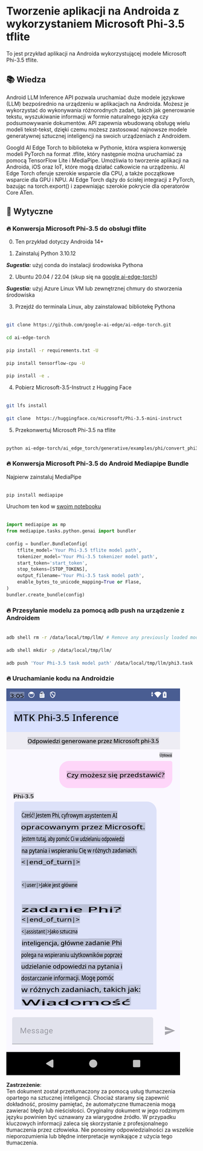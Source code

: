 # **Tworzenie aplikacji na Androida z wykorzystaniem Microsoft Phi-3.5 tflite**

To jest przykład aplikacji na Androida wykorzystującej modele Microsoft Phi-3.5 tflite.

## **📚 Wiedza**

Android LLM Inference API pozwala uruchamiać duże modele językowe (LLM) bezpośrednio na urządzeniu w aplikacjach na Androida. Możesz je wykorzystać do wykonywania różnorodnych zadań, takich jak generowanie tekstu, wyszukiwanie informacji w formie naturalnego języka czy podsumowywanie dokumentów. API zapewnia wbudowaną obsługę wielu modeli tekst-tekst, dzięki czemu możesz zastosować najnowsze modele generatywnej sztucznej inteligencji na swoich urządzeniach z Androidem.

Googld AI Edge Torch to biblioteka w Pythonie, która wspiera konwersję modeli PyTorch na format .tflite, który następnie można uruchamiać za pomocą TensorFlow Lite i MediaPipe. Umożliwia to tworzenie aplikacji na Androida, iOS oraz IoT, które mogą działać całkowicie na urządzeniu. AI Edge Torch oferuje szerokie wsparcie dla CPU, a także początkowe wsparcie dla GPU i NPU. AI Edge Torch dąży do ścisłej integracji z PyTorch, bazując na torch.export() i zapewniając szerokie pokrycie dla operatorów Core ATen.

## **🪬 Wytyczne**

### **🔥 Konwersja Microsoft Phi-3.5 do obsługi tflite**

0. Ten przykład dotyczy Androida 14+

1. Zainstaluj Python 3.10.12

***Sugestia:*** użyj conda do instalacji środowiska Pythona

2. Ubuntu 20.04 / 22.04 (skup się na [google ai-edge-torch](https://github.com/google-ai-edge/ai-edge-torch))

***Sugestia:*** użyj Azure Linux VM lub zewnętrznej chmury do stworzenia środowiska

3. Przejdź do terminala Linux, aby zainstalować bibliotekę Pythona 

```bash

git clone https://github.com/google-ai-edge/ai-edge-torch.git

cd ai-edge-torch

pip install -r requirements.txt -U 

pip install tensorflow-cpu -U

pip install -e .

```

4. Pobierz Microsoft-3.5-Instruct z Hugging Face

```bash

git lfs install

git clone  https://huggingface.co/microsoft/Phi-3.5-mini-instruct

```

5. Przekonwertuj Microsoft Phi-3.5 na tflite

```bash

python ai-edge-torch/ai_edge_torch/generative/examples/phi/convert_phi3_to_tflite.py --checkpoint_path  Your Microsoft Phi-3.5-mini-instruct path --tflite_path Your Microsoft Phi-3.5-mini-instruct tflite path  --prefill_seq_len 1024 --kv_cache_max_len 1280 --quantize True

```

### **🔥 Konwersja Microsoft Phi-3.5 do Android Mediapipe Bundle**

Najpierw zainstaluj MediaPipe

```bash

pip install mediapipe

```

Uruchom ten kod w [swoim notebooku](../../../../../../code/09.UpdateSamples/Aug/Android/convert/convert_phi.ipynb)

```python

import mediapipe as mp
from mediapipe.tasks.python.genai import bundler

config = bundler.BundleConfig(
    tflite_model='Your Phi-3.5 tflite model path',
    tokenizer_model='Your Phi-3.5 tokenizer model path',
    start_token='start_token',
    stop_tokens=[STOP_TOKENS],
    output_filename='Your Phi-3.5 task model path',
    enable_bytes_to_unicode_mapping=True or Flase,
)
bundler.create_bundle(config)

```

### **🔥 Przesyłanie modelu za pomocą adb push na urządzenie z Androidem**

```bash

adb shell rm -r /data/local/tmp/llm/ # Remove any previously loaded models

adb shell mkdir -p /data/local/tmp/llm/

adb push 'Your Phi-3.5 task model path' /data/local/tmp/llm/phi3.task

```

### **🔥 Uruchamianie kodu na Androidzie**

![demo](../../../../../../translated_images/demo.8981711efb5a9cee5dcd835f66b3b31b94b4f3e527300e15a98a0d48863b9fbd.pl.png)

**Zastrzeżenie**:  
Ten dokument został przetłumaczony za pomocą usług tłumaczenia opartego na sztucznej inteligencji. Chociaż staramy się zapewnić dokładność, prosimy pamiętać, że automatyczne tłumaczenia mogą zawierać błędy lub nieścisłości. Oryginalny dokument w jego rodzimym języku powinien być uznawany za wiarygodne źródło. W przypadku kluczowych informacji zaleca się skorzystanie z profesjonalnego tłumaczenia przez człowieka. Nie ponosimy odpowiedzialności za wszelkie nieporozumienia lub błędne interpretacje wynikające z użycia tego tłumaczenia.